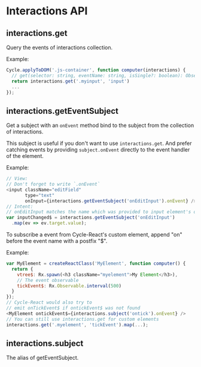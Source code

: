 # Interactions API

## interactions.get

Query the events of interactions collection.

Example:

```js
Cycle.applyToDOM('.js-container', function computer(interactions) {
  // get(selector: string, eventName: string, isSingle?: boolean): Observable<Event>
  return interactions.get('.myinput', 'input')
  ...
});
```

## interactions.getEventSubject

Get a subject with an `onEvent` method bind to the subject from the
collection of interactions.

This subject is useful if you don't want to use `interactions.get`. And
prefer catching events by providing `subject.onEvent` directly to the
event handler of the element.

Example:

```js
// View:
// Don't forget to write `.onEvent`
<input className="editField"
       type="text"
       onInput={interactions.getEventSubject('onEditInput').onEvent} />
// Intent:
// onEditInput matches the name which was provided to input element's onInput
var inputChanged$ = interactions.getEventSubject('onEditInput')
  .map(ev => ev.target.value);
```

To subscribe a event from Cycle-React's custom element,
append "on" before the event name with a postfix "$".

Example:

```js
var MyElement = createReactClass('MyElement', function computer() {
  return {
    vtree$: Rx.spawn(<h3 className="myelement">My Element</h3>),
    // The event observable
    tickEvent$: Rx.Observable.interval(500)
  }
});
// Cycle-React would also try to
// emit onTickEvent$ if ontickEvent$ was not found
<MyElement ontickEvent$={interactions.subject('ontick').onEvent} />
// You can still use interactions.get for custom elements
interactions.get('.myelement', 'tickEvent').map(...);
```

## interactions.subject

The alias of getEventSubject.
